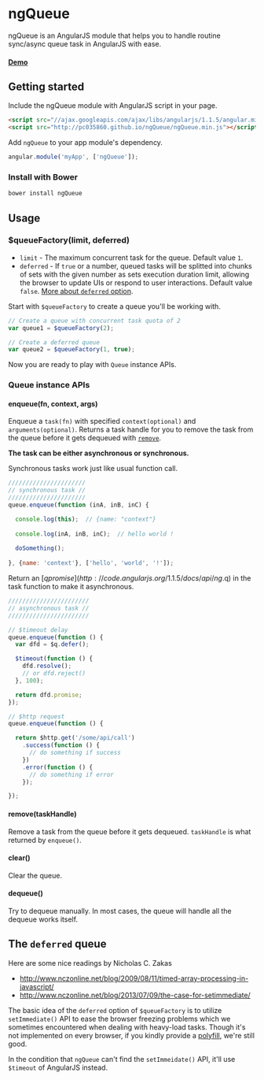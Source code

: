 # ngQueue

ngQueue is an AngularJS module that helps you to handle routine sync/async queue task in AngularJS with ease.

#### [Demo](http://plnkr.co/edit/qudYr8?p=preview)


## Getting started

Include the ngQueue module with AngularJS script in your page.

```html
<script src="//ajax.googleapis.com/ajax/libs/angularjs/1.1.5/angular.min.js"></script>
<script src="http://pc035860.github.io/ngQueue/ngQueue.min.js"></script>
```

Add `ngQueue` to your app module's dependency.

```js
angular.module('myApp', ['ngQueue']);
```

### Install with Bower

```sh
bower install ngQueue
```

## Usage

### $queueFactory(limit, deferred)

* `limit` - The maximum concurrent task for the queue. Default value `1`.
* `deferred` - If `true` or a number, queued tasks will be splitted into chunks of sets with the given number as sets execution duration limit, allowing the browser to update UIs or respond to user interactions. Default value `false`. [More about `deferred` option](#the-deferred-queue).

Start with `$queueFactory` to create a queue you'll be working with.

```js
// Create a queue with concurrent task quota of 2
var queue1 = $queueFactory(2);

// Create a deferred queue
var queue2 = $queueFactory(1, true);
```

Now you are ready to play with `Queue` instance APIs.

### Queue instance APIs

#### enqueue(fn, context, args)

Enqueue a `task(fn)` with specified `context(optional)` and `arguments(optional)`. Returns a task handle for you to remove the task from the queue before it gets dequeued with [`remove`](#removetaskhandle).

**The task can be either asynchronous or synchronous.**

Synchronous tasks work just like usual function call.

```js
//////////////////////
// synchronous task //
//////////////////////
queue.enqueue(function (inA, inB, inC) {

  console.log(this);  // {name: "context"}
  
  console.log(inA, inB, inC);  // hello world !
  
  doSomething();
  
}, {name: 'context'}, ['hello', 'world', '!']);
```

Return an [$q promise](http://code.angularjs.org/1.1.5/docs/api/ng.$q) in the task function to make it asynchronous.

```js
///////////////////////
// asynchronous task //
///////////////////////

// $timeout delay
queue.enqueue(function () {
  var dfd = $q.defer();

  $timeout(function () {
    dfd.resolve();
    // or dfd.reject()
  }, 100);

  return dfd.promise;
});

// $http request
queue.enqueue(function () {

  return $http.get('/some/api/call')
    .success(function () {
      // do something if success
    })
    .error(function () {
      // do something if error
    });

});
```

#### remove(taskHandle)

Remove a task from the queue before it gets dequeued. `taskHandle` is what returned by `enqueue()`.

#### clear()

Clear the queue.

#### dequeue()

Try to dequeue manually. In most cases, the queue will handle all the dequeue works itself.


## The `deferred` queue

Here are some nice readings by Nicholas C. Zakas

- http://www.nczonline.net/blog/2009/08/11/timed-array-processing-in-javascript/
- http://www.nczonline.net/blog/2013/07/09/the-case-for-setimmediate/

The basic idea of the `deferred` option of `$queueFactory` is to utilize `setImmediate()` API to ease the browser freezing problems which we sometimes encountered when dealing with heavy-load tasks. Though it's not implemented on every browser, if you kindly provide a [polyfill](https://github.com/NobleJS/setImmediate), we're still good.

In the condition that `ngQueue` can't find the `setImmeidate()` API, it'll use `$timeout` of AngularJS instead.
